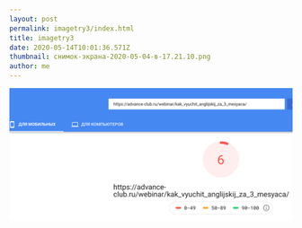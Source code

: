 ```yaml
---
layout: post
permalink: imagetry3/index.html
title: imagetry3
date: 2020-05-14T10:01:36.571Z
thumbnail: снимок-экрана-2020-05-04-в-17.21.10.png
author: me
---
```

![](снимок-экрана-2020-05-04-в-17.21.03.png)